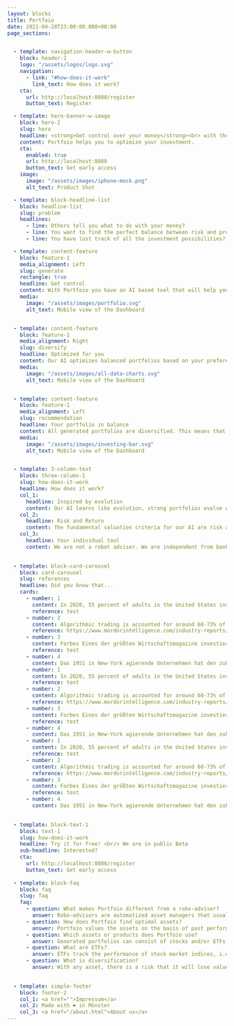 ```yaml
---
layout: blocks
title: Portfoio
date: 2021-04-28T23:00:00.000+00:00
page_sections:


  - template: navigation-header-w-button
    block: header-2
    logo: "/assets/logos/logo.svg"
    navigation:
      - link: "#how-does-it-work"
        link_text: How does it work?
    cta:
      url: http://localhost:8080/register
      button_text: Register

  - template: hero-banner-w-image
    block: hero-2
    slug: hero
    headline: <strong>Get control over your money</strong><br> with the power of AI
    content: Portfoio helps you to optimize your investment.
    cta:
      enabled: true
      url: http://localhost:8080
      button_text: Get early access
    image:
      image: "/assets/images/iphone-mock.png"
      alt_text: Product Shot

  - template: block-headline-list
    block: headline-list
    slug: problem
    headlines:
      - line: Others tell you what to do with your money?
      - line: You want to find the perfect balance between risk and profit?
      - line: You have lost track of all the investment possibilities?

  - template: content-feature
    block: feature-1
    media_alignment: Left
    slug: generate
    rectangle: true
    headline: Get control
    content: With Portfoio you have an AI based tool that will help you create a portfolio that will withstand crises and earn you profits at the same time. It does not matter which bank you have your portfolio at.
    media:
      image: "/assets/images/portfolio.svg"
      alt_text: Mobile view of the Dashboard


  - template: content-feature
    block: feature-1
    media_alignment: Right
    slug: diversify
    headline: Optimized for you
    content: Our AI optimizes balanced portfolios based on your preferences. You can decide whether you want to invest only in sustainable assets, just ETFs or which risk you want to take.
    media:
      image: "/assets/images/all-data-charts.svg"
      alt_text: Mobile view of the Dashboard


  - template: content-feature
    block: feature-1
    media_alignment: Left
    slug: recommendation
    headline: Your portfolio in balance
    content: All generated portfolios are diversified. This means that they invest broadly in different sectors and regions. Therefore, if one value declines, the other values in the portfolio catch it up.
    media:
      image: "/assets/images/investing-bar.svg"
      alt_text: Mobile view of the Dashboard


  - template: 3-column-text
    block: three-column-1
    slug: how-does-it-work
    headline: How does it work?
    col_1:
      headline: Inspired by evolution
      content: Our AI learns like evolution, strong portfolios evolve while poor performers are weeded out. It does this based on past performance. So it is worthwhile to come back regularly!
    col_2:
      headline: Risk and Return
      content: The fundamental valuation criteria for our AI are risk and return. These are not only important values for you, but are also core evaluation criteria in science.
    col_3:
      headline: Your individual tool
      content: We are not a robot adviser. We are independent from banks and free to use. Portfoio helps you to get control over your investment.

 
  - template: block-card-carousel
    block: card-carousel
    slug: references
    headline: Did you know that...
    cards:
      - number: 1
        content: In 2020, 55 percent of adults in the United States invested in the stock market.
        reference: test
      - number: 2
        content: Algorithmic trading is accounted for around 60-73% of the overall United States equity trading.
        reference: https://www.mordorintelligence.com/industry-reports/algorithmic-trading-market
      - number: 3
        content: Forbes Eines der größten Wirtschaftsmagazine investiert erfolgreich in die eigene Entwicklung von künstlicher Intelligenz für die Portfolioanalyse.
        reference: test
      - number: 4
        content: Das 1951 in New-York agierende Unternehmen hat den zukünftigen Mehrwert durch künstliche Intelligenzen bereits 2019 in 
      - number: 1
        content: In 2020, 55 percent of adults in the United States invested in the stock market.
        reference: test
      - number: 2
        content: Algorithmic trading is accounted for around 60-73% of the overall United States equity trading.
        reference: https://www.mordorintelligence.com/industry-reports/algorithmic-trading-market
      - number: 3
        content: Forbes Eines der größten Wirtschaftsmagazine investiert erfolgreich in die eigene Entwicklung von künstlicher Intelligenz für die Portfolioanalyse.
        reference: test
      - number: 4
        content: Das 1951 in New-York agierende Unternehmen hat den zukünftigen Mehrwert durch künstliche Intelligenzen bereits 2019 in 
      - number: 1
        content: In 2020, 55 percent of adults in the United States invested in the stock market.
        reference: test
      - number: 2
        content: Algorithmic trading is accounted for around 60-73% of the overall United States equity trading.
        reference: https://www.mordorintelligence.com/industry-reports/algorithmic-trading-market
      - number: 3
        content: Forbes Eines der größten Wirtschaftsmagazine investiert erfolgreich in die eigene Entwicklung von künstlicher Intelligenz für die Portfolioanalyse.
        reference: test
      - number: 4
        content: Das 1951 in New-York agierende Unternehmen hat den zukünftigen Mehrwert durch künstliche Intelligenzen bereits 2019 in 
      

  - template: block-text-1
    block: text-1
    slug: how-does-it-work
    headline: Try it for free! <br/> We are in public Beta
    sub-headline: Interested?
    cta:
      url: http://localhost:8080/register
      button_text: Get early access
  
  - template: block-faq
    block: faq
    slug: faq
    faq:
      - question: What makes Portfoio different from a robo-adviser?
        answer: Robo-advisors are automatized asset managers that usually only provide a “one-size-fits-all” solution. Portfoio on the other hand is a software for investors who want to build and manage their portfolio themselves. Whether you have prior knowledge or are a first time investor, the app will be your co-pilot to assist you with your investments. With an asset manager you delegate all the decisions - with us you are the one who decides what assets you want to buy.
      - question: How does Portfoio find optimal assets?
        answer: Portfoio values the assets on the basis of past performance. That is, how big the fluctuations in value were and how high the profit was. In addition, how the assets harmonize and balance each other as a whole portfolio.
      - question: Which assets or products does Portfoio use?
        answer: Generated portfolios can consist of stocks and/or ETFs (more coming soon, crypto friends 😏). You can decide yourself from what your portfolios will be generated. 
      - question: What are ETFs?
        answer: ETFs track the performance of stock market indices, i.e. combine the performance of several companies - in contrast to individual stocks, which track a specific value. The aim of an ETF is to achieve the same return as the index it tracks.
      - question: What is diversification?
        answer: With any asset, there is a risk that it will lose value in the future. This is the individual risk. For this reason, you should not invest all your assets in one asset.<br/>To minimize the risk, Portfoio always generates portfolios of assets from different industries and countries. This way you are not dependent on the success of a single company.

 
  - template: simple-footer
    block: footer-2
    col_1: <a href="">Impressum</a>
    col_2: Made with ❤︎ in Münster
    col_3: <a href="/about.html">About us</a>
---
```

